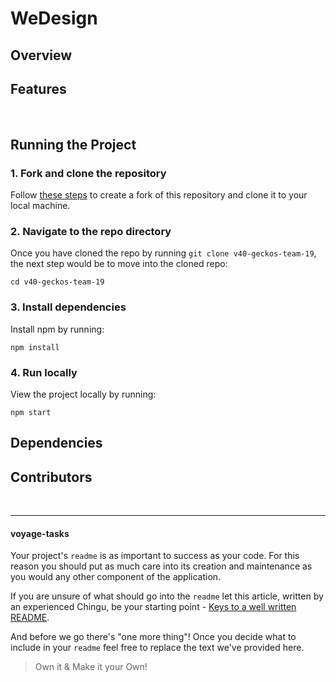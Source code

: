 # WeDesign

## Overview

## Features
<br />

## Running the Project

### 1. Fork and clone the repository

Follow [these steps](https://docs.github.com/en/get-started/quickstart/fork-a-repo) to create a fork of this repository and clone it to your local machine.

### 2. Navigate to the repo directory

Once you have cloned the repo by running `git clone v40-geckos-team-19`, the next step would be to move into the cloned repo:

```
cd v40-geckos-team-19
```

### 3. Install dependencies

Install npm by running:
```
npm install
```

### 4. Run locally

View the project locally by running:
```
npm start
```

## Dependencies

## Contributors
<br />
<hr />

#### voyage-tasks

Your project's `readme` is as important to success as your code. For 
this reason you should put as much care into its creation and maintenance
as you would any other component of the application.

If you are unsure of what should go into the `readme` let this article,
written by an experienced Chingu, be your starting point - 
[Keys to a well written README](https://tinyurl.com/yk3wubft).

And before we go there's "one more thing"! Once you decide what to include
in your `readme` feel free to replace the text we've provided here.

> Own it & Make it your Own!
